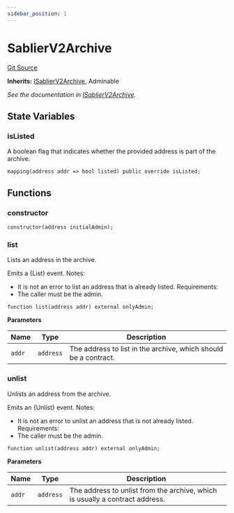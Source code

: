 ```yaml
---
sidebar_position: 1
---
```


# SablierV2Archive

[Git Source](https://github.com/sablier-labs/v2-periphery/blob/0c389e73d0b3467ccfab52e98140aad7c099aacf/docs/contracts/v2/reference/periphery)

**Inherits:** [ISablierV2Archive](/docs/contracts/v2/reference/periphery/interfaces/interface.ISablierV2Archive.md),
Adminable

_See the documentation in
[ISablierV2Archive](/docs/contracts/v2/reference/periphery/interfaces/interface.ISablierV2Archive.md)._

## State Variables

### isListed

A boolean flag that indicates whether the provided address is part of the archive.

```solidity
mapping(address addr => bool listed) public override isListed;
```

## Functions

### constructor

```solidity
constructor(address initialAdmin);
```

### list

Lists an address in the archive.

Emits a {List} event. Notes:

- It is not an error to list an address that is already listed. Requirements:
- The caller must be the admin.

```solidity
function list(address addr) external onlyAdmin;
```

**Parameters**

| Name   | Type      | Description                                                     |
| ------ | --------- | --------------------------------------------------------------- |
| `addr` | `address` | The address to list in the archive, which should be a contract. |

### unlist

Unlists an address from the archive.

Emits an {Unlist} event. Notes:

- It is not an error to unlist an address that is not already listed. Requirements:
- The caller must be the admin.

```solidity
function unlist(address addr) external onlyAdmin;
```

**Parameters**

| Name   | Type      | Description                                                                  |
| ------ | --------- | ---------------------------------------------------------------------------- |
| `addr` | `address` | The address to unlist from the archive, which is usually a contract address. |
